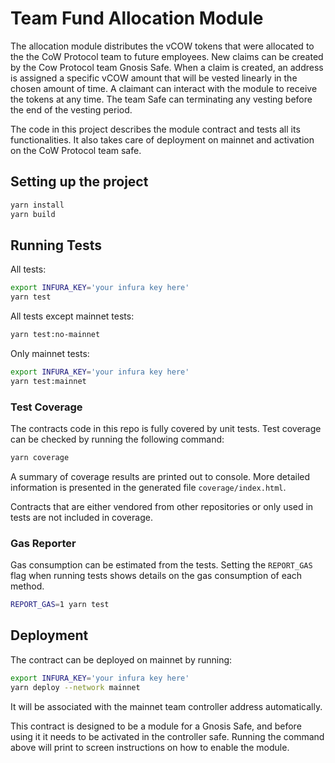 # Team Fund Allocation Module

The allocation module distributes the vCOW tokens that were allocated to the the CoW Protocol team to future employees.
New claims can be created by the Cow Protocol team Gnosis Safe.
When a claim is created, an address is assigned a specific vCOW amount that will be vested linearly in the chosen amount of time.
A claimant can interact with the module to receive the tokens at any time.
The team Safe can terminating any vesting before the end of the vesting period.

The code in this project describes the module contract and tests all its functionalities.
It also takes care of deployment on mainnet and activation on the CoW Protocol team safe.


## Setting up the project

```sh
yarn install
yarn build
```

## Running Tests

All tests:

```sh
export INFURA_KEY='your infura key here'
yarn test
```

All tests except mainnet tests:

```sh
yarn test:no-mainnet
```

Only mainnet tests:

```sh
export INFURA_KEY='your infura key here'
yarn test:mainnet
```

### Test Coverage

The contracts code in this repo is fully covered by unit tests.
Test coverage can be checked by running the following command:

```sh
yarn coverage
```

A summary of coverage results are printed out to console. More detailed information is presented in the generated file `coverage/index.html`.

Contracts that are either vendored from other repositories or only used in tests are not included in coverage.

### Gas Reporter

Gas consumption can be estimated from the tests. Setting the `REPORT_GAS` flag when running tests shows details on the gas consumption of each method.

```sh
REPORT_GAS=1 yarn test
```

## Deployment

The contract can be deployed on mainnet by running:

```sh
export INFURA_KEY='your infura key here'
yarn deploy --network mainnet
```

It will be associated with the mainnet team controller address automatically.

This contract is designed to be a module for a Gnosis Safe, and before using it it needs to be activated in the controller safe.
Running the command above will print to screen instructions on how to enable the module.
